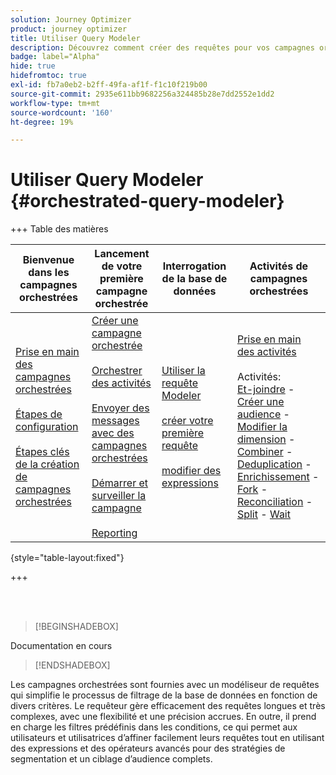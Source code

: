 ```yaml
---
solution: Journey Optimizer
product: journey optimizer
title: Utiliser Query Modeler
description: Découvrez comment créer des requêtes pour vos campagnes orchestrées
badge: label="Alpha"
hide: true
hidefromtoc: true
exl-id: fb7a0eb2-b2ff-49fa-af1f-f1c10f219b00
source-git-commit: 2935e611bb9682256a324485b28e7dd2552e1dd2
workflow-type: tm+mt
source-wordcount: '160'
ht-degree: 19%

---
```



# Utiliser Query Modeler {#orchestrated-query-modeler}

+++ Table des matières

| Bienvenue dans les campagnes orchestrées | Lancement de votre première campagne orchestrée | Interrogation de la base de données | Activités de campagnes orchestrées |
|---|---|---|---|
| [Prise en main des campagnes orchestrées](gs-orchestrated-campaigns.md)<br/><br/>[Étapes de configuration](configuration-steps.md)<br/><br/>[Étapes clés de la création de campagnes orchestrées](gs-campaign-creation.md) | [Créer une campagne orchestrée](create-orchestrated-campaign.md)<br/><br/>[Orchestrer des activités](orchestrate-activities.md)<br/><br/>[Envoyer des messages avec des campagnes orchestrées](send-messages.md)<br/><br/>[Démarrer et surveiller la campagne](start-monitor-campaigns.md)<br/><br/>[Reporting](reporting-campaigns.md) | [Utiliser la requête Modeler](orchestrated-query-modeler.md)<br/><br/>[créer votre première requête](build-query.md)<br/><br/>[modifier des expressions](edit-expressions.md) | [Prise en main des activités](activities/about-activities.md)<br/><br/>Activités:<br/>[Et-joindre](activities/and-join.md) - [Créer une audience](activities/build-audience.md) - [Modifier la dimension](activities/change-dimension.md) - [Combiner](activities/combine.md) - [Deduplication](activities/deduplication.md) - [Enrichissement](activities/enrichment.md) - [Fork](activities/fork.md) - [Reconciliation](activities/reconciliation.md) - [Split](activities/split.md) - [Wait](activities/wait.md) |

{style="table-layout:fixed"}

+++

<br/><br/>

>[!BEGINSHADEBOX]

Documentation en cours

>[!ENDSHADEBOX]

Les campagnes orchestrées sont fournies avec un modéliseur de requêtes qui simplifie le processus de filtrage de la base de données en fonction de divers critères. Le requêteur gère efficacement des requêtes longues et très complexes, avec une flexibilité et une précision accrues. En outre, il prend en charge les filtres prédéfinis dans les conditions, ce qui permet aux utilisateurs et utilisatrices d’affiner facilement leurs requêtes tout en utilisant des expressions et des opérateurs avancés pour des stratégies de segmentation et un ciblage d’audience complets.

<!--rapatrier docs utiles de la doc Web UI -->
